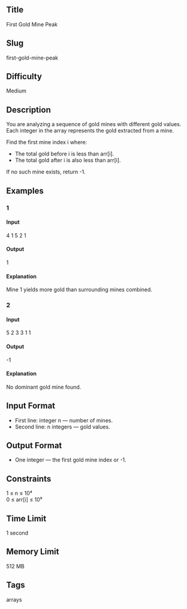 ## Title

First Gold Mine Peak

## Slug

first-gold-mine-peak

## Difficulty

Medium

## Description

You are analyzing a sequence of gold mines with different gold values.  
Each integer in the array represents the gold extracted from a mine.

Find the first mine index i where:

- The total gold before i is less than arr[i].  
- The total gold after i is also less than arr[i].

If no such mine exists, return -1.

## Examples

### 1

#### Input
4
1 5 2 1

#### Output
1

#### Explanation
Mine 1 yields more gold than surrounding mines combined.

### 2

#### Input
5
2 3 3 1 1

#### Output
-1

#### Explanation
No dominant gold mine found.

## Input Format
- First line: integer n — number of mines.  
- Second line: n integers — gold values.

## Output Format
- One integer — the first gold mine index or -1.

## Constraints
1 ≤ n ≤ 10⁴  
0 ≤ arr[i] ≤ 10⁹  

## Time Limit
1 second  

## Memory Limit
512 MB  

## Tags
arrays
